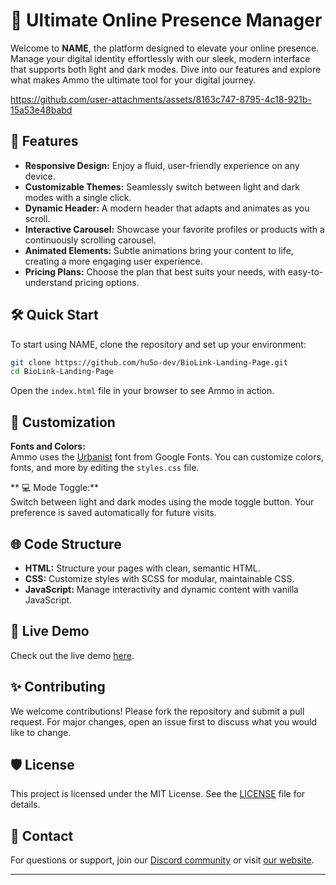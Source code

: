# 🎯 Ultimate Online Presence Manager

Welcome to **NAME**, the platform designed to elevate your online presence. Manage your digital identity effortlessly with our sleek, modern interface that supports both light and dark modes. Dive into our features and explore what makes Ammo the ultimate tool for your digital journey.

https://github.com/user-attachments/assets/8163c747-8795-4c18-921b-15a53e48babd


## 🌟 Features

- **Responsive Design:** Enjoy a fluid, user-friendly experience on any device.
- **Customizable Themes:** Seamlessly switch between light and dark modes with a single click.
- **Dynamic Header:** A modern header that adapts and animates as you scroll.
- **Interactive Carousel:** Showcase your favorite profiles or products with a continuously scrolling carousel.
- **Animated Elements:** Subtle animations bring your content to life, creating a more engaging user experience.
- **Pricing Plans:** Choose the plan that best suits your needs, with easy-to-understand pricing options.

## 🛠️ Quick Start

To start using NAME, clone the repository and set up your environment:

```bash
git clone https://github.com/hu5o-dev/BioLink-Landing-Page.git
cd BioLink-Landing-Page
```

Open the `index.html` file in your browser to see Ammo in action.

## 🎨 Customization

**Fonts and Colors:**  
Ammo uses the [Urbanist](https://fonts.google.com/specimen/Urbanist) font from Google Fonts. You can customize colors, fonts, and more by editing the `styles.css` file.

** 💻 Mode Toggle:**  
Switch between light and dark modes using the mode toggle button. Your preference is saved automatically for future visits.

## 🌐 Code Structure

- **HTML:** Structure your pages with clean, semantic HTML.
- **CSS:** Customize styles with SCSS for modular, maintainable CSS.
- **JavaScript:** Manage interactivity and dynamic content with vanilla JavaScript.

## 📸 Live Demo

Check out the live demo [here]((https://hu5o-dev.github.io/BioLink-Landing-Page/)).

## ✨ Contributing

We welcome contributions! Please fork the repository and submit a pull request. For major changes, open an issue first to discuss what you would like to change.

## 🛡️ License

This project is licensed under the MIT License. See the [LICENSE](LICENSE) file for details.

## 📜 Contact

For questions or support, join our [Discord community](https://discord.gg/5tH4xZF6) or visit [our website](https://hugo.city).

---

